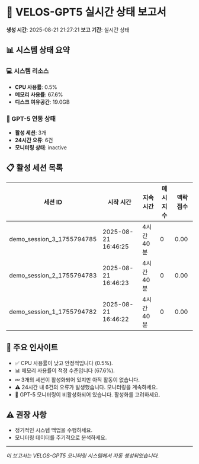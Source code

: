 
# 🧠 VELOS-GPT5 실시간 상태 보고서

**생성 시간**: 2025-08-21 21:27:21
**보고 기간**: 실시간 상태

## 📊 시스템 상태 요약

### 💻 시스템 리소스
- **CPU 사용률**: 0.5%
- **메모리 사용률**: 67.6%
- **디스크 여유공간**: 19.0GB

### 🧠 GPT-5 연동 상태
- **활성 세션**: 3개
- **24시간 오류**: 6건
- **모니터링 상태**: inactive

## 📋 활성 세션 목록

| 세션 ID | 시작 시간 | 지속시간 | 메시지 수 | 맥락 점수 |
|---------|----------|----------|-----------|-----------|
| demo_session_3_1755794785 | 2025-08-21 16:46:25 | 4시간 40분 | 0 | 0.00 |
| demo_session_2_1755794783 | 2025-08-21 16:46:23 | 4시간 40분 | 0 | 0.00 |
| demo_session_1_1755794782 | 2025-08-21 16:46:22 | 4시간 40분 | 0 | 0.00 |

## 🎯 주요 인사이트

- ✅ CPU 사용률이 낮고 안정적입니다 (0.5%).
- 📊 메모리 사용률이 적정 수준입니다 (67.6%).
- 💤 3개의 세션이 활성화되어 있지만 아직 활동이 없습니다.
- ⚠️ 24시간 내 6건의 오류가 발생했습니다. 모니터링을 계속하세요.
- 🔧 GPT-5 모니터링이 비활성화되어 있습니다. 활성화를 고려하세요.

## ⚠️ 권장 사항

- 정기적인 시스템 백업을 수행하세요.
- 모니터링 데이터를 주기적으로 분석하세요.

---
*이 보고서는 VELOS-GPT5 모니터링 시스템에서 자동 생성되었습니다.*